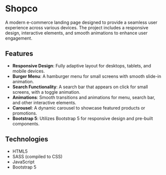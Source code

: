 # Shopco
A modern e-commerce landing page designed to provide a seamless user experience across various devices. The project includes a responsive design, interactive elements, and smooth animations to enhance user engagement.

## Features
- **Responsive Design**: Fully adaptive layout for desktops, tablets, and mobile devices.
- **Burger Menu**: A hamburger menu for small screens with smooth slide-in animation.
- **Search Functionality**: A search bar that appears on click for small screens, with a toggle animation.
- **Animations**: Smooth transitions and animations for menu, search bar, and other interactive elements.
- **Carousel**: A dynamic carousel to showcase featured products or promotions.
- **Bootstrap 5**: Utilizes Bootstrap 5 for responsive design and pre-built components.

## Technologies
- HTML5
- SASS (compiled to CSS)
- JavaScript
- Bootstrap 5